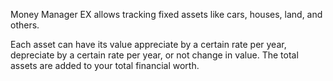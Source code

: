 Money Manager EX allows tracking fixed assets like cars, houses, land, and others.

Each asset can have its value appreciate by a certain rate per year, depreciate by a certain rate per year, or not change in value. The total assets are added to your total financial worth.